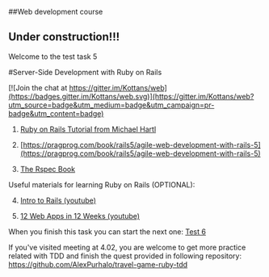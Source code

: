 ##Web development course
 
## Under construction!!!

Welcome to the test task 5

#Server-Side Development with Ruby on Rails


[![Join the chat at https://gitter.im/Kottans/web](https://badges.gitter.im/Kottans/web.svg)](https://gitter.im/Kottans/web?utm_source=badge&utm_medium=badge&utm_campaign=pr-badge&utm_content=badge)

1. [Ruby on Rails Tutorial from Michael Hartl](https://www.railstutorial.org/book)

2. [https://pragprog.com/book/rails5/agile-web-development-with-rails-5](https://pragprog.com/book/rails5/agile-web-development-with-rails-5)

3. [The Rspec Book](https://pragprog.com/book/achbd/the-rspec-book)
    
Useful materials for learning Ruby on Rails (OPTIONAL):

4. [Intro to Rails (youtube)](https://www.youtube.com/playlist?list=PL23ZvcdS3XPKnwg3lMv-JGNCn08kB0wsA)

5. [12 Web Apps in 12 Weeks (youtube)](https://www.youtube.com/playlist?list=PL23ZvcdS3XPLNdRYB_QyomQsShx59tpc-)

When you finish this task you can start the next one:
[Test 6](https://github.com/Kottans/web/blob/master/README06.md)

If you've visited meeting at 4.02, you are welcome to get more practice related with TDD and finish the quest provided in following repository: https://github.com/AlexPurhalo/travel-game-ruby-tdd

